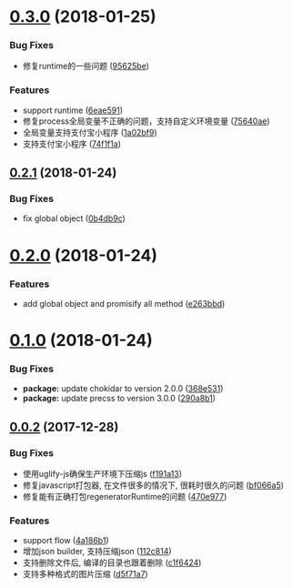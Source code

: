 <a name="0.3.0"></a>
# [0.3.0](https://github.com/axetroy/WeBuild/compare/v0.2.1...v0.3.0) (2018-01-25)


### Bug Fixes

* 修复runtime的一些问题 ([95625be](https://github.com/axetroy/WeBuild/commit/95625be))


### Features

* support runtime ([6eae591](https://github.com/axetroy/WeBuild/commit/6eae591))
* 修复process全局变量不正确的问题，支持自定义环境变量 ([75640ae](https://github.com/axetroy/WeBuild/commit/75640ae))
* 全局变量支持支付宝小程序 ([1a02bf9](https://github.com/axetroy/WeBuild/commit/1a02bf9))
* 支持支付宝小程序 ([74f1f1a](https://github.com/axetroy/WeBuild/commit/74f1f1a))



<a name="0.2.1"></a>
## [0.2.1](https://github.com/axetroy/WeBuild/compare/v0.2.0...v0.2.1) (2018-01-24)


### Bug Fixes

* fix global object ([0b4db9c](https://github.com/axetroy/WeBuild/commit/0b4db9c))



<a name="0.2.0"></a>
# [0.2.0](https://github.com/axetroy/WeBuild/compare/v0.1.0...v0.2.0) (2018-01-24)


### Features

* add global object and promisify all method ([e263bbd](https://github.com/axetroy/WeBuild/commit/e263bbd))



<a name="0.1.0"></a>
# [0.1.0](https://github.com/axetroy/WeBuild/compare/v0.0.2...v0.1.0) (2018-01-24)


### Bug Fixes

* **package:** update chokidar to version 2.0.0 ([368e531](https://github.com/axetroy/WeBuild/commit/368e531))
* **package:** update precss to version 3.0.0 ([290a8b1](https://github.com/axetroy/WeBuild/commit/290a8b1))



<a name="0.0.2"></a>
## [0.0.2](https://github.com/axetroy/WeBuild/compare/470e977...v0.0.2) (2017-12-28)


### Bug Fixes

* 使用uglify-js确保生产环境下压缩js ([f191a13](https://github.com/axetroy/WeBuild/commit/f191a13))
* 修复javascript打包器, 在文件很多的情况下, 很耗时很久的问题 ([bf066a5](https://github.com/axetroy/WeBuild/commit/bf066a5))
* 修复能有正确打包regeneratorRuntime的问题 ([470e977](https://github.com/axetroy/WeBuild/commit/470e977))


### Features

* support flow ([4a186b1](https://github.com/axetroy/WeBuild/commit/4a186b1))
* 增加json builder, 支持压缩json ([112c814](https://github.com/axetroy/WeBuild/commit/112c814))
* 支持删除文件后, 编译的目录也跟着删除 ([c1f6424](https://github.com/axetroy/WeBuild/commit/c1f6424))
* 支持多种格式的图片压缩 ([d5f71a7](https://github.com/axetroy/WeBuild/commit/d5f71a7))




